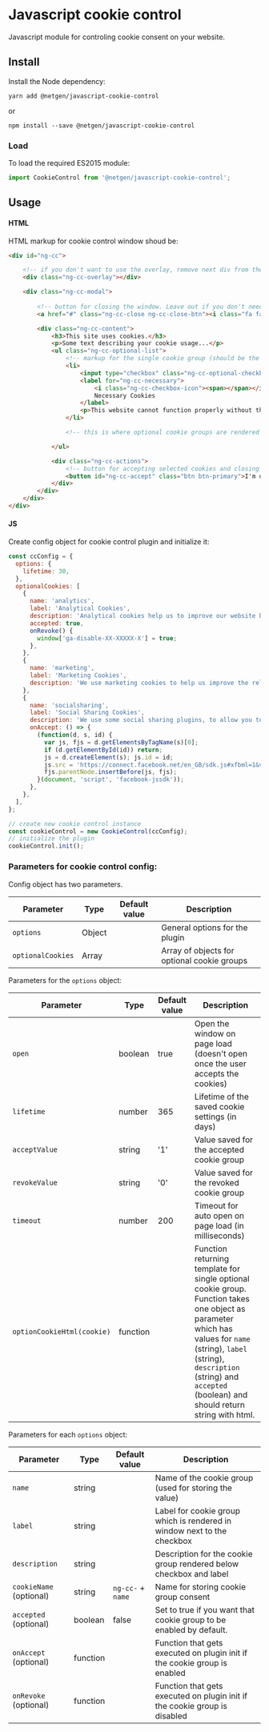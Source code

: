 # Javascript cookie control

Javascript module for controling cookie consent on your website.

## Install

Install the Node dependency:
```
yarn add @netgen/javascript-cookie-control
```
or
```
npm install --save @netgen/javascript-cookie-control
```

### Load

To load the required ES2015 module:
```js
import CookieControl from '@netgen/javascript-cookie-control';
```

## Usage

#### HTML
HTML markup for cookie control window shoud be:
```html
<div id="ng-cc">

    <!-- if you don't want to use the overlay, remove next div from the markup -->
    <div class="ng-cc-overlay"></div>

    <div class="ng-cc-modal">
        
        <!-- button for closing the window. Leave out if you don't need it -->
        <a href="#" class="ng-cc-close ng-cc-close-btn"><i class="fa fa-times"></i></a>

        <div class="ng-cc-content">
            <h3>This site uses cookies.</h3>
            <p>Some text describing your cookie usage...</p>
            <ul class="ng-cc-optional-list">
                <!-- markup for the single cookie group (should be the same as the ones generated with js) -->
                <li>
                    <input type="checkbox" class="ng-cc-optional-checkbox" id="ng-cc-necessary" data-name="necessary" checked disabled />
                    <label for="ng-cc-necessary">
                        <i class="ng-cc-checkbox-icon"><span></span></i>
                        Necessary Cookies
                    </label>
                    <p>This website cannot function properly without these cookies.</p>
                </li>

                <!-- this is where optional cookie groups are rendered -->

            </ul>

            <div class="ng-cc-actions">
                <!-- button for accepting selected cookies and closing the window -->
                <button id="ng-cc-accept" class="btn btn-primary">I'm ok with this</button>
            </div>
        </div>
    </div>
</div>
```

#### JS

Create config object for cookie control plugin and initialize it:
```js
const ccConfig = {
  options: {
    lifetime: 30,
  },
  optionalCookies: [
    {
      name: 'analytics',
      label: 'Analytical Cookies',
      description: 'Analytical cookies help us to improve our website by collecting and reporting information on its usage.',
      accepted: true,
      onRevoke() {
        window['ga-disable-XX-XXXXX-X'] = true;
      },
    },
    {
      name: 'marketing',
      label: 'Marketing Cookies',
      description: 'We use marketing cookies to help us improve the relevancy of advertising campaigns you receive.',
    },
    {
      name: 'socialsharing',
      label: 'Social Sharing Cookies',
      description: 'We use some social sharing plugins, to allow you to share certain pages of our website on social media',
      onAccept: () => {
        (function(d, s, id) {
          var js, fjs = d.getElementsByTagName(s)[0];
          if (d.getElementById(id)) return;
          js = d.createElement(s); js.id = id;
          js.src = 'https://connect.facebook.net/en_GB/sdk.js#xfbml=1&version=v3.0';
          fjs.parentNode.insertBefore(js, fjs);
        }(document, 'script', 'facebook-jssdk'));
      },
    },
  ],
};

// create new cookie control instance
const cookieControl = new CookieControl(ccConfig);
// initialize the plugin
cookieControl.init();
```

### Parameters for cookie control config:

Config object has two parameters.

| Parameter         | Type    | Default value                 | Description                                      |
| ----------------- | ------- | ----------------------------- | ------------------------------------------------ |
| `options`         | Object  |                               | General options for the plugin                   |
| `optionalCookies` | Array   |                               | Array of objects for optional cookie groups      |

Parameters for the `options` object:

| Parameter                  | Type     | Default value | Description                                                                   |
| -------------------------- | -------  | ------------- | ----------------------------------------------------------------------------- |
| `open`                     | boolean  | true          | Open the window on page load (doesn't open once the user accepts the cookies) |
| `lifetime`                 | number   | 365           | Lifetime of the saved cookie settings (in days)                               |
| `acceptValue`              | string   | '1'           | Value saved for the accepted cookie group                                     |
| `revokeValue`              | string   | '0'           | Value saved for the revoked cookie group                                      |
| `timeout`                  | number   | 200           | Timeout for auto open on page load (in milliseconds)                          |
| `optionCookieHtml(cookie)` | function |               | Function returning template for single optional cookie group. Function takes one object as parameter which has values for `name` (string), `label` (string), `description` (string) and `accepted` (boolean) and should return string with html. |

Parameters for each `options` object:

| Parameter               | Type      | Default value     | Description                                                                |
| ---------------------   | --------- | ----------------- | -------------------------------------------------------------------------- |
| `name`                  | string    |                   | Name of the cookie group (used for storing the value)                      |
| `label`                 | string    |                   | Label for cookie group which is rendered in window next to the checkbox    |
| `description`           | string    |                   | Description for the cookie group rendered below checkbox and label         |
| `cookieName` (optional) | string    | `ng-cc-` + `name` | Name for storing cookie group consent                                      |
| `accepted` (optional)   | boolean   | false             | Set to true if you want that cookie group to be enabled by default.        |
| `onAccept` (optional)   | function  |                   | Function that gets executed on plugin init if the cookie group is enabled  |
| `onRevoke` (optional)   | function  |                   | Function that gets executed on plugin init if the cookie group is disabled |
